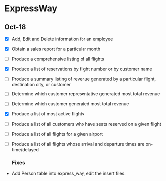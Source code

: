 # ExpressWay

## Oct-18
	
- [x] Add, Edit and Delete information for an employee
- [x] Obtain a sales report for a particular month
- [ ] Produce a comprehensive listing of all flights
- [x] Produce a list of reservations by flight number or by customer name
- [ ] Produce a summary listing of revenue generated by a particular flight, destination city, or customer
- [ ] Determine which customer representative generated most total revenue
- [ ] Determine which customer generated most total revenue
- [x] Produce a list of most active flights
- [ ] Produce a list of all customers who have seats reserved on a given flight
- [ ] Produce a list of all flights for a given airport
- [ ] Produce a list of all flights whose arrival and departure times are on-time/delayed	

	### Fixes
- Add Person table into express_way, edit the insert files.